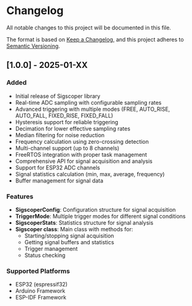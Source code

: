 # Changelog

All notable changes to this project will be documented in this file.

The format is based on [Keep a Changelog](https://keepachangelog.com/en/1.0.0/),
and this project adheres to [Semantic Versioning](https://semver.org/spec/v2.0.0.html).

## [1.0.0] - 2025-01-XX

### Added
- Initial release of Sigscoper library
- Real-time ADC sampling with configurable sampling rates
- Advanced triggering with multiple modes (FREE, AUTO_RISE, AUTO_FALL, FIXED_RISE, FIXED_FALL)
- Hysteresis support for reliable triggering
- Decimation for lower effective sampling rates
- Median filtering for noise reduction
- Frequency calculation using zero-crossing detection
- Multi-channel support (up to 8 channels)
- FreeRTOS integration with proper task management
- Comprehensive API for signal acquisition and analysis
- Support for ESP32 ADC channels
- Signal statistics calculation (min, max, average, frequency)
- Buffer management for signal data

### Features
- **SigscoperConfig**: Configuration structure for signal acquisition
- **TriggerMode**: Multiple trigger modes for different signal conditions
- **SigscoperStats**: Statistics structure for signal analysis
- **Sigscoper class**: Main class with methods for:
  - Starting/stopping signal acquisition
  - Getting signal buffers and statistics
  - Trigger management
  - Status checking

### Supported Platforms
- ESP32 (espressif32)
- Arduino Framework
- ESP-IDF Framework 